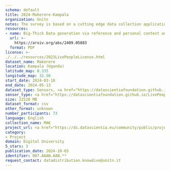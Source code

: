 ```yaml
---
schema: default
title: 2024-Makerere-Kampala
organization: Unitn
notes: The survey is based on a cutting edge data collection application called iLog1, developed by the University of Trento (Italy). Once installed on your smartphone and given the permission to collect the data, the iLog app will ask you information on the following topics (a) Socio-demographics (e.g., age, gender, nationality); (b) Social relations with peers and classmates; (c) Personality, Values and Competences; (d) Cultural consumption and activities (e.g., sports, cooking and shopping habits); (e) Mobility. After this information, the app will start sending every 30 minutes for 2 weeks the request to answer to four questions that require a few seconds of your time ("Where are you?"; "With whom are you?"; "What are you doing?"; and "What mood are you?"). Furthermore, the app will automatically collect data from your smartphone's sensors for 2 months. An example of sensors are location, bluetooth or if your smartphone is on or off (you can find a complete list of sensors in the Privacy Statement and within the iLog app itself).
resources:
- name: Big-Thick Data generation via reference and personal context unification
  url: >-
    https://arxiv.org/abs/2409.05883
  format: PDF
license: >-
./../../resources/2023LivePeopleLicense.html
dataset_name: Makerere
location: Kampala (Uganda)
latitude_map: 0.335
longitude_map: 32.56
start_date: 2024-03-18
end_date: 2024-05-13
dataset_type: Sensors, <a href="https://datascientiafoundation.github.io/LivePeople/datasets/2024-MAK-Kampala-Diachronic-Interactions/"> Diachronic-Interactions</a>, <a href="https://datascientiafoundation.github.io/LivePeople/datasets/2024-MAK-Kampala-Synchronic-Interactions/"> Synchronic-Interactions</a>
sensor_type: <a href="https://datascientiafoundation.github.io/LivePeople/datasets/2024-MAK-Kampala-App-usage/"> App-usage</a>,  <a href="https://datascientiafoundation.github.io/LivePeople/datasets/2024-MAK-Kampala-Device-usage/"> Device-usage</a>, <a href="https://datascientiafoundation.github.io/LivePeople/datasets/2024-MAK-Kampala-Position/"> Position</a>,  <a href="https://datascientiafoundation.github.io/LivePeople/datasets/2024-MAK-Kampala-Connectivity/"> Connectivity</a>, <a href="https://datascientiafoundation.github.io/LivePeople/datasets/2024-MAK-Kampala-Motion/"> Motion</a>,  <a href="https://datascientiafoundation.github.io/LivePeople/datasets/2024-MAK-Kampala-Environment/"> Environment</a>,<a href="https://datascientiafoundation.github.io/LivePeople/datasets/2024-MAK-Kampala-Inertial/">Inertial</a>, <a href="https://datascientiafoundation.github.io/LivePeople/datasets/2024-MAK-Kampala-Diachronic-Interactions/"> Diachronic-Interactions</a>, <a href="https://datascientiafoundation.github.io/LivePeople/datasets/2024-MAK-Kampala-Synchronic-Interactions/"> Synchronic-Interactions</a>
size: 22528 MB
dataset_format: csv
other_format: unknown
number_participants: 73
language: English
collection_name: MAK
project_url: <a href="https://ds.datascientia.eu/community/public/projects/896bbb55-5ee2-4653-9b43-69cc88633ec8">https://ds.datascientia.eu/community/public/projects/896bbb55-5ee2-4653-9b43-69cc88633ec8</a>
category:
- Project
domain: Digital University
5_stars: 3
publication_date: 2024-10-03
identifier: 007.AAAN.AAN.**
request_contact: datadistribution.knowdive@unitn.it
---
```



